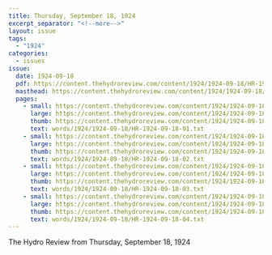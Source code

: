 ```yaml
---
title: Thursday, September 18, 1924
excerpt_separator: "<!--more-->"
layout: issue
tags:
  - "1924"
categories:
  - issues
issue:
  date: 1924-09-18
  pdf: https://content.thehydroreview.com/content/1924/1924-09-18/HR-1924-09-18.pdf
  masthead: https://content.thehydroreview.com/content/1924/1924-09-18/masthead/HR-1924-09-18.jpg
  pages:
    - small: https://content.thehydroreview.com/content/1924/1924-09-18/small/HR-1924-09-18-01.jpg
      large: https://content.thehydroreview.com/content/1924/1924-09-18/large/HR-1924-09-18-01.jpg
      thumb: https://content.thehydroreview.com/content/1924/1924-09-18/thumbnails/HR-1924-09-18-01.jpg
      text: words/1924/1924-09-18/HR-1924-09-18-01.txt
    - small: https://content.thehydroreview.com/content/1924/1924-09-18/small/HR-1924-09-18-02.jpg
      large: https://content.thehydroreview.com/content/1924/1924-09-18/large/HR-1924-09-18-02.jpg
      thumb: https://content.thehydroreview.com/content/1924/1924-09-18/thumbnails/HR-1924-09-18-02.jpg
      text: words/1924/1924-09-18/HR-1924-09-18-02.txt
    - small: https://content.thehydroreview.com/content/1924/1924-09-18/small/HR-1924-09-18-03.jpg
      large: https://content.thehydroreview.com/content/1924/1924-09-18/large/HR-1924-09-18-03.jpg
      thumb: https://content.thehydroreview.com/content/1924/1924-09-18/thumbnails/HR-1924-09-18-03.jpg
      text: words/1924/1924-09-18/HR-1924-09-18-03.txt
    - small: https://content.thehydroreview.com/content/1924/1924-09-18/small/HR-1924-09-18-04.jpg
      large: https://content.thehydroreview.com/content/1924/1924-09-18/large/HR-1924-09-18-04.jpg
      thumb: https://content.thehydroreview.com/content/1924/1924-09-18/thumbnails/HR-1924-09-18-04.jpg
      text: words/1924/1924-09-18/HR-1924-09-18-04.txt
---
```


The Hydro Review from Thursday, September 18, 1924

<!--more-->

